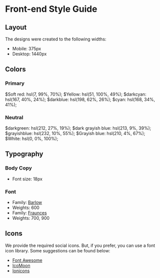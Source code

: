 # Front-end Style Guide

## Layout

The designs were created to the following widths:

- Mobile: 375px
- Desktop: 1440px

## Colors

### Primary

$Soft red: hsl(7, 99%, 70%);
$Yellow: hsl(51, 100%, 49%);
$darkcyan: hsl(167, 40%, 24%);
$darkblue: hsl(198, 62%, 26%);
$cyan: hsl(168, 34%, 41%);

### Neutral

$darkgreen: hsl(212, 27%, 19%);
$dark grayish blue: hsl(213, 9%, 39%);
$grayishblue: hsl(232, 10%, 55%);
$Grayish blue: hsl(210, 4%, 67%);
$White: hsl(0, 0%, 100%);

## Typography

### Body Copy

- Font size: 18px

### Font

- Family: [Barlow](https://fonts.google.com/specimen/Barlow)
- Weights: 600
- Family: [Fraunces](https://fonts.google.com/specimen/Fraunces)
- Weights: 700, 900

## Icons

We provide the required social icons. But, if you prefer, you can use a font icon library. Some suggestions can be found below:

- [Font Awesome](https://fontawesome.com)
- [IcoMoon](https://icomoon.io)
- [Ionicons](https://ionicons.com)
